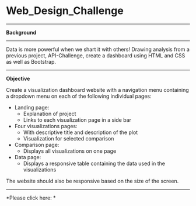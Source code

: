 # Web_Design_Challenge
_______________________________
**Background**


_______________________________

Data is more powerful when we shart it with others! Drawing analysis from a previous project, API-Challenge, create a dashboard using HTML and CSS as well as Bootstrap.

_______________________________
**Objective**

Create a visualization dashboard website with a navigation menu containing a dropdown menu on each of the following individual pages:

  * Landing page:
    *  Explanation of project
    *  Links to each visualization page in a side bar
  * Four visualizations pages:
    *  With descriptive title and description of the plot
    *  Visualization for selected comparison
  * Comparison page:
    *  Displays all visualizations on one page
  * Data page:
    *  Displays a responsive table containing the data used in the visualizations
  
The website should also be responsive based on the size of the screen.




_______________________________

*Please click here: *
